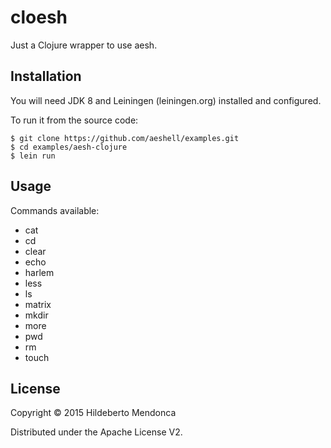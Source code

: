 # cloesh

Just a Clojure wrapper to use aesh.

## Installation

You will need JDK 8 and Leiningen (leiningen.org) installed and configured.

To run it from the source code:

    $ git clone https://github.com/aeshell/examples.git
    $ cd examples/aesh-clojure
    $ lein run
    
## Usage

Commands available:

- cat
- cd
- clear
- echo
- harlem
- less
- ls
- matrix
- mkdir
- more
- pwd
- rm
- touch

## License

Copyright © 2015 Hildeberto Mendonca

Distributed under the Apache License V2.

